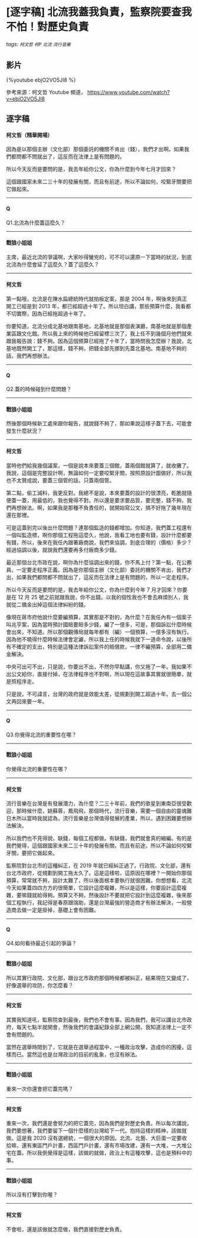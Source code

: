 # [逐字稿] 北流我蓋我負責，監察院要查我不怕！對歷史負責

###### tags: `柯文哲` `柯P` `北流` `流行音樂`

## 影片

{%youtube ebjO2VO5JI8 %}

參考來源：柯文哲 Youtube 頻道， https://www.youtube.com/watch?v=ebjO2VO5JI8


## 逐字稿

#### 柯文哲（精華開場）

因為是以那個主辦（文化部）那個委託的機關不肯出（錢），我們才出啊。如果我們都問都不問就出了，這反而在法律上是有問題的。

所以今天反而是要問的是，我去年給你公文，你為什麼到今年七月才回來？

這個跟國家未來二三十年的發展有關，而且有前途，所以不論如何，咬緊牙關要把它做起來。

---

#### Q

Q1.北流為什麼蓋這麼久？

---

#### 戰狼小姐姐

主席，最近北流的爭議啊，大家吵得蠻兇的，可不可以還原一下當時的狀況，到底北流為什麼會延了這麼久？蓋了這麼久？

---

#### 柯文哲

第一點哦，北流是在陳水扁總統時代就拍板定案，那是 2004 年，啊後來到真正開工已經是到 2013 年，都已經超過十年了。所以坦白講，那些預算什麼，我看都不切實際，因為已經拖超過十年了。

你要知道，北流分成北基地跟南基地，北基地就是那個表演廳，南基地就是那個產業區跟文化館。所以我上來的時候他已經留標三次了，我上任不到幾個月他們就來跟我報告說：錢不夠。因為這個預算已經拖了十年了，當時問我怎麼辦？我說，北基地既然開工了，那這樣，錢不夠，把錢全部先挪到先蓋北基地。南基地不夠的話，我們再想辦法。

---

#### Q

Q2.蓋的時候碰到什麼問題？

---

#### 戰狼小姐姐

然後那個時候新工處來跟你報告，就說錢不夠了，那如果說這樣子蓋下去，可能會發生什麼狀況？

---

#### 柯文哲

當時他們給我幾個議案，一個是說本來要蓋三個館，蓋兩個館就算了，就收攤了。我說，這個是完整設計啊，無論如何一定要咬緊牙關，按照原設計圖做好，所以我也不太贊成說，要蓋三個管的話，只蓋兩個管。

第二點，偷工減料，我更反對。我總不是說，本來要蓋的設計的很漂亮，乾脆就隨便蓋一蓋，用最低的，我也覺得不對。所以還是要求要品質，要完整，錢不夠，我們再想辦法。啊，如果我是那種不負責任的，就開始寫公文，搞不好拖了幾年現在還在那裡。

可是這蓋到完以後出什麼問題？連那個監造的錢都增加。你知道，我們蓋工程還有一個叫監造標，啊你那個工程拖這麼久，他說，我看工地也要有錢，設計什麼都要有錢，所以，後來在我任內跟著廠商說，我們來協調，到底合理的（價格）多少？經過協調以後，就說我們還要再多付廠商多少錢。

最近那個台北市政在說，啊你為什麼協調出來的錢，你不馬上付？第一點，在公務員，一定要走程序正義。因為是你那個主辦（文化部）委託的機關不肯出，我們才出，如果我們都問都不問就出了，這反而在法律上是有問題的，所以一定走程序。

所以今天反而是要問的是，我去年給你公文，你為什麼到今年 7 月才回來？你要是在 12 月 25 號之前就跟我說，你不出錢。以我的個性我也不會去麻煩別人，我就從二備金出掉這個法律糾紛的錢。

像現在蔣市府他說什麼要編預算，其實那是不對的，為什麼？在我任內有一個案子叫兆亨案，因為當時預計國賠要賠多少錢，編了一億多，可是，那個訴訟什麼時候會出來，不知道。所以那個觀傳局就每年都有（編）一個預算，一億多沒有執行。因為他不曉得什麼時候法律會定讞，所以我上任的時候我就下一道命令說，以後所有不確定的支出，特別是這種法律訴訟案件的賠償款，一律不編預算，全部用二備金解決。

中央可出可不出，只是說，你要出不出，不然你早點講，你又拖了一年。我如果不出公文給你，直接付掉，在法律程序也不對啊，所以現在這故事其實就很簡單，就是照程序走。

只是說，不可諱言，台灣的政府就是效能太差，從規劃到開工超過十年。去一個公文再回來要一年。

---

#### Q

Q3.你覺得北流的重要性在哪？

---

#### 戰狼小姐姐

你覺得北流的重要性在哪？

---

#### 柯文哲

流行音樂在台灣是有發展潛力，為什麼？二三十年前，我們的歌星到東南亞很受歡迎，那時候什麼，姚蘇蓉，鳳飛飛，那個時代，流行音樂，需要一個自由的靈魂難日木所以當時我就認為，流行音樂是台灣值得發展的產業，所以，遇到困難要想辦法解決。

所以我們也不見得說，缺錢，每個工程都做。有缺錢，我們就會真的縮編。有的是我們覺得，這個跟國家未來二三十年的發展有關，而且有前途，所以不論如何咬緊牙關，要把它做起來。

監察院對台北市的這種糾正，在 2019 年就已經糾正過了。行政院、文化部，還有台北市政府，從規劃到開工拖太久了。這是這樣啦，這原因在哪裡？一開始你那個預算，常常就不夠，設計太難了，所以後面根本要執行就很困難。你想想看，北流今天如果蓋四四方方的很簡單，它設計這麼複雜，所以是這樣，你要設計這麼複雜，要嘛錢就給得夠。預算又不夠，然後設計不要就把它設計到這麼複雜，後來那個工程執行，我記得是春原跟瑞助，還是台灣最強的營造商才有辦法解決，一般營造商去做一定是掛掉，基礎上會有困難。

---

#### Q

Q4.如何看待最近引起的爭論？

---

#### 戰狼小姐姐

所以其實行政院、文化部，跟台北市政府那個時候都被糾正，結果現在又變成了，好像選舉的攻防，你怎麼看？

---

#### 柯文哲

其實我知道吼，監察院查到最後，我們也不會有事。因為我們，我可以講台北市政府，每天七點半就開會，然後我們的會議紀錄全部上網公開，我知道法律上一定不會有問題的。

當然在選舉時間到了，它就是在選舉過程當中，一種政治攻擊，造成你的困擾，這樣而已。當然這也是台灣政治的目前的亂象，也沒有辦法。

---

#### 戰狼小姐姐

重來一次你還會把它蓋完嗎？

---

#### 柯文哲

重來一次，我們還是會努力的把它蓋完，因為我們是對歷史負責。所以每次講說，我們要想著，我們要留下一個什麼樣的台灣給下一代。抱持這樣的精神，該做就做。這是我 2020 沒有選總統，一個很大的原因。北流、北藝、大巨蛋一定要收拾嘛，還有東區門戶計畫，西區門戶計畫，還有市場改建，還有一大堆，一大堆公宅在蓋。所以我倒覺得是這樣，該做的就做，政治上有這種攻擊，這也是預料中的事。

---

#### 戰狼小姐姐

所以沒有打擊到你喔？

---

#### 柯文哲

不會啦，還是該做就怎麼做，我們直接對歷史負責。

